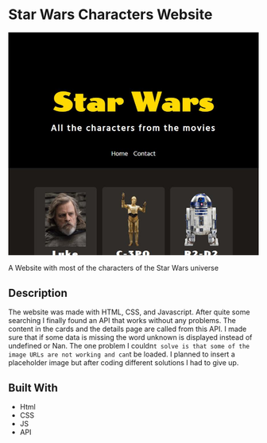 # Star Wars Characters Website

![image](https://github.com/Nightfox77/Portfolio/blob/main/Images-Icons/Star-Wars-Home%20(1).JPG)

A Website with most of the characters of the Star Wars universe

## Description

The website was made with HTML, CSS, and Javascript. 
After quite some searching I finally found an API that works without any problems. The content in the cards and the details page
are called from this API. I made sure that if some data is missing the word unknown is displayed instead of undefined or Nan. The one problem I
couldn`t solve is that some of the image URLs are not working and can`t be loaded. I planned to insert a placeholder image but after coding different solutions 
I had to give up. 

## Built With
- Html
- CSS
- JS
- API




